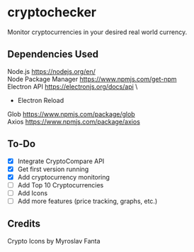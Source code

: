 # cryptochecker
Monitor cryptocurrencies in your desired real world currency.

## Dependencies Used
Node.js https://nodejs.org/en/ \
Node Package Manager https://www.npmjs.com/get-npm \
Electron API https://electronjs.org/docs/api \
- Electron Reload 

Glob https://www.npmjs.com/package/glob \
Axios https://www.npmjs.com/package/axios 

## To-Do
- [x] Integrate CryptoCompare API
- [x] Get first version running
- [x] Add cryptocurrency monitoring
- [ ] Add Top 10 Cryptocurrencies
- [ ] Add Icons
- [ ] Add more features (price tracking, graphs, etc.)

## Credits
Crypto Icons by Myroslav Fanta
